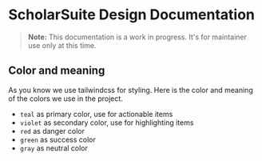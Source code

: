 # ScholarSuite Design Documentation

> **Note:**
> This documentation is a work in progress. It's for maintainer use only at this time.

## Color and meaning

As you know we use tailwindcss for styling. Here is the color and meaning of the colors we use in the project.

- `teal` as primary color, use for actionable items
- `violet` as secondary color, use for highlighting items
- `red` as danger color
- `green` as success color
- `gray` as neutral color
